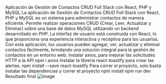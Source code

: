 Aplicación de Gestión de Contactos CRUD Full Stack con React, PHP y MySQL
La aplicación de Gestión de Contactos CRUD Full Stack con React, PHP y MySQL es un sistema para administrar contactos de manera eficiente. Permite realizar operaciones CRUD (Crear, Leer, Actualizar y Eliminar) sobre una base de datos MySQL utilizando un backend desarrollado en PHP. La interfaz de usuario está construida con React, lo que proporciona una experiencia interactiva y receptiva para los usuarios. Con esta aplicación, los usuarios pueden agregar, ver, actualizar y eliminar contactos fácilmente, brindando una solución integral para la gestión de contactos en un entorno web.
Instalar axios, para mejorar las solicitudes HTTP a la API
npm i axios
Instalar la libreria react-toastify para crear las alertas.
npm install --save react-toastify
Para correr el proyecto, solo basta instalar las dependencias y correr el proyecto
npm install
npm run dev
Resultado final
![image](https://github.com/user-attachments/assets/96a47b73-abba-4eb8-a720-cfefeac6e912)
